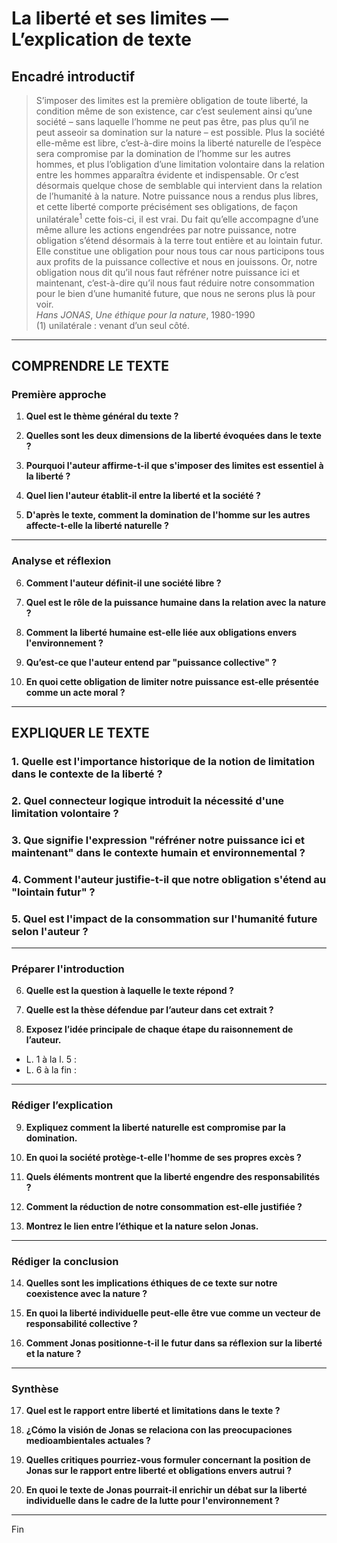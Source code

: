 # La liberté et ses limites — L’explication de texte

## Encadré introductif
> S’imposer des limites est la première obligation de toute liberté, la condition même de son existence, car c’est seulement ainsi qu’une société – sans laquelle l’homme ne peut pas être, pas plus qu’il ne peut asseoir sa domination sur la nature – est possible. Plus la société elle-même est libre, c’est-à-dire moins la liberté naturelle de l’espèce sera compromise par la domination de l’homme sur les autres hommes, et plus l’obligation d’une limitation volontaire dans la relation entre les hommes apparaîtra évidente et indispensable. Or c’est désormais quelque chose de semblable qui intervient dans la relation de l’humanité à la nature. Notre puissance nous a rendus plus libres, et cette liberté comporte précisément ses obligations, de façon unilatérale<sup>1</sup> cette fois-ci, il est vrai. Du fait qu’elle accompagne d’une même allure les actions engendrées par notre puissance, notre obligation s’étend désormais à la terre tout entière et au lointain futur. Elle constitue une obligation pour nous tous car nous participons tous aux profits de la puissance collective et nous en jouissons. Or, notre obligation nous dit qu’il nous faut réfréner notre puissance ici et maintenant, c’est-à-dire qu’il nous faut réduire notre consommation pour le bien d’une humanité future, que nous ne serons plus là pour voir.  
>*Hans JONAS*, *Une éthique pour la nature*, 1980-1990  
>(1) unilatérale : venant d’un seul côté.

---

## COMPRENDRE LE TEXTE

### Première approche

1. **Quel est le thème général du texte ?**

2. **Quelles sont les deux dimensions de la liberté évoquées dans le texte ?**

3. **Pourquoi l'auteur affirme-t-il que s'imposer des limites est essentiel à la liberté ?**

4. **Quel lien l'auteur établit-il entre la liberté et la société ?**

5. **D'après le texte, comment la domination de l'homme sur les autres affecte-t-elle la liberté naturelle ?**

---

### Analyse et réflexion

6. **Comment l'auteur définit-il une société libre ?**

7. **Quel est le rôle de la puissance humaine dans la relation avec la nature ?**

8. **Comment la liberté humaine est-elle liée aux obligations envers l'environnement ?**

9. **Qu’est-ce que l'auteur entend par "puissance collective" ?**

10. **En quoi cette obligation de limiter notre puissance est-elle présentée comme un acte moral ?**

---

## EXPLIQUER LE TEXTE

### 1. Quelle est l'importance historique de la notion de limitation dans le contexte de la liberté ?

### 2. Quel connecteur logique introduit la nécessité d'une limitation volontaire ?

### 3. Que signifie l'expression "réfréner notre puissance ici et maintenant" dans le contexte humain et environnemental ?

### 4. Comment l'auteur justifie-t-il que notre obligation s'étend au "lointain futur" ?

### 5. Quel est l'impact de la consommation sur l'humanité future selon l'auteur ?

---

### Préparer l'introduction

6. **Quelle est la question à laquelle le texte répond ?**

7. **Quelle est la thèse défendue par l’auteur dans cet extrait ?**

8. **Exposez l’idée principale de chaque étape du raisonnement de l’auteur.**  
- L. 1 à la l. 5 :  
- L. 6 à la fin :  

---

### Rédiger l’explication

9. **Expliquez comment la liberté naturelle est compromise par la domination.**

10. **En quoi la société protège-t-elle l'homme de ses propres excès ?**

11. **Quels éléments montrent que la liberté engendre des responsabilités ?**

12. **Comment la réduction de notre consommation est-elle justifiée ?**

13. **Montrez le lien entre l’éthique et la nature selon Jonas.**

---

### Rédiger la conclusion

14. **Quelles sont les implications éthiques de ce texte sur notre coexistence avec la nature ?**

15. **En quoi la liberté individuelle peut-elle être vue comme un vecteur de responsabilité collective ?**

16. **Comment Jonas positionne-t-il le futur dans sa réflexion sur la liberté et la nature ?**

---

### Synthèse

17. **Quel est le rapport entre liberté et limitations dans le texte ?**

18. **¿Cómo la visión de Jonas se relaciona con las preocupaciones medioambientales actuales ?**

19. **Quelles critiques pourriez-vous formuler concernant la position de Jonas sur le rapport entre liberté et obligations envers autrui ?**

20. **En quoi le texte de Jonas pourrait-il enrichir un débat sur la liberté individuelle dans le cadre de la lutte pour l'environnement ?**

--- 

Fin